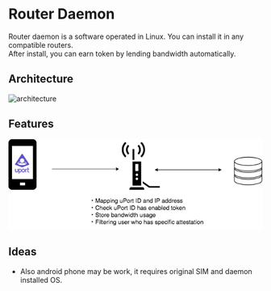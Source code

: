 # Router Daemon
Router daemon is a software operated in Linux. You can install it in any compatible routers.  
After install, you can earn token by lending bandwidth automatically.

## Architecture
![architecture](https://www.dropbox.com/s/q5gbg68eeg25qqc/test.png?dl=0)

## Features
![features](https://github.com/blockchainexe/eth_hack_team02/blob/master/router-daemon/features.png)

## Ideas
* Also android phone may be work, it requires original SIM and daemon installed OS.
